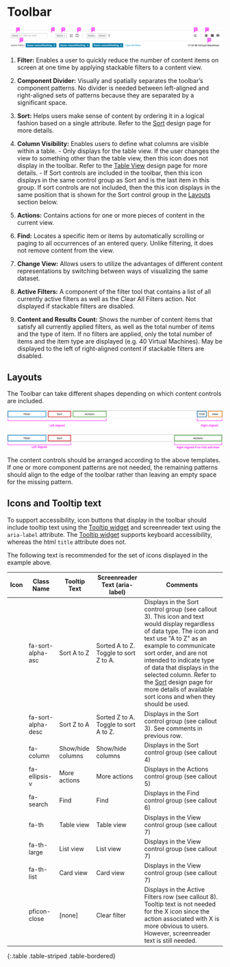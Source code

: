 # Toolbar

![Toolbar pattern with callouts](img/toolbar-design.png)
  1. **Filter:** Enables a user to quickly reduce the number of content items on screen at one time by applying stackable filters to a content view.

  1. **Component Divider:** Visually and spatially separates the toolbar’s component patterns. No divider is needed between left-aligned and right-aligned sets of patterns because they are separated by a significant space.

  1. **Sort:** Helps users make sense of content by ordering it in a logical fashion based on a single attribute. Refer to the [Sort](http://www.patternfly.org/pattern-library/forms-and-controls/sort/#overview/) design page for more details.

  1. **Column Visibility:** Enables users to define what columns are visible within a table.
    - Only displays for the table view. If the user changes the view to something other than the table view, then this icon does not display in the toolbar. Refer to the [Table View](http://www.patternfly.org/pattern-library/content-views/table-view/) design page for more details.
    - If Sort controls are included in the toolbar, then this icon displays in the same control group as Sort and is the last item in this group. If sort controls are not included, then the this icon displays in the same position that is shown for the Sort control group in the [Layouts](#layouts) section below.

  1. **Actions:** Contains actions for one or more pieces of content in the current view.

  1. **Find:** Locates a specific item or items by automatically scrolling or paging to all occurrences of an entered query. Unlike filtering, it does not remove content from the view.

  1. **Change View:** Allows users to utilize the advantages of different content representations by switching between ways of visualizing the same dataset.

  1. **Active Filters:** A component of the filter tool that contains a list of all currently active filters as well as the Clear All Filters action. Not displayed if stackable filters are disabled.

  1. **Content and Results Count:** Shows the number of content items that satisfy all currently applied filters, as well as the total number of items and the type of item. If no filters are applied, only the total number of items and the item type are displayed (e.g. 40 Virtual Machines). May be displayed to the left of right-aligned content if stackable filters are disabled.

## Layouts

The Toolbar can take different shapes depending on which content controls are included.

![Toolbar pattern with callouts](img/toolbar-layout1.png)

![Toolbar pattern with callouts](img/toolbar-layout2.png)

The content controls should be arranged according to the above templates. If one or more component patterns are not needed, the remaining patterns should align to the edge of the toolbar rather than leaving an empty space for the missing pattern.


## Icons and Tooltip text
To support accessibility, icon buttons that display in the toolbar should include tooltip text using the [Tooltip widget](http://www.patternfly.org/pattern-library/widgets/#tooltip) and screenreader text using the `aria-label` attribute. The [Tooltip widget](http://www.patternfly.org/pattern-library/widgets/#tooltip) supports keyboard accessibility, whereas the html `title` attribute does not.

The following text is recommended for the set of icons displayed in the example above.

| Icon                                      | Class Name    | Tooltip Text      | Screenreader Text (aria-label) | Comments                   |
| ----------------------------------------- | ------------- | ----------------- | ------------------------------ | -------------------------- |
| <span class="fa fa-sort-alpha-asc"></span>      | fa-sort-alpha-asc   | Sort A to Z       | Sorted A to Z. Toggle to sort Z to A. | Displays in the Sort control group (see callout 3). This icon and text would display regardless of data type. The icon and text use "A to Z" as an example to communicate sort order, and are not intended to indicate type of data that displays in the selected column. Refer to the [Sort](http://www.patternfly.org/pattern-library/forms-and-controls/sort/#design) design page for more details of available sort icons and when they should be used. |
| <span class="fa fa-sort-alpha-desc"></span>     | fa-sort-alpha-desc  | Sort Z to A       | Sorted Z to A. Toggle to sort A to Z. | Displays in the Sort control group (see callout 3). See comments in previous row. |
| <span class="fa fa-column"></span>        | fa-column     | Show/hide columns | Show/hide columns              | Displays in the Sort control group (see callout 4) |
| <span class="fa fa-ellipsis-v"></span>    | fa-ellipsis-v | More actions      | More actions                   | Displays in the Actions control group (see callout 5) |
| <span class="fa fa-search"></span>        | fa-search     | Find              | Find                           | Displays in the Find control group (see callout 6) |
| <span class="fa fa-th"></span>            | fa-th         | Table view        | Table view                     | Displays in the View control group (see callout 7) |
| <span class="fa fa-th-large"></span>      | fa-th-large   | List view         | List view                      | Displays in the View control group (see callout 7) |
| <span class="fa fa-th-list"></span>       | fa-th-list    | Card view         | Card view                      | Displays in the View control group (see callout 7) |
| <span class="pficon pficon-close"></span> | pficon-close  | [none]            | Clear filter                   | Displays in the Active Filters row (see callout 8). Tooltip text is not needed for the X icon since the action associated with X is more obvious to users. However, screenreader text is still needed. |
{:.table .table-striped .table-bordered}
